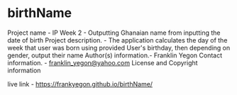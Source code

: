 # birthName

Project name - IP Week 2 - Outputting Ghanaian name from inputting the date of birth
Project description. - The application calculates the day of the week that user was born using provided User's birthday, then depending on gender, output their name
Author(s) information.- Franklin Yegon
Contact information. - franklin_yegon@yahoo.com
License and Copyright information

live link - https://frankyegon.github.io/birthName/
